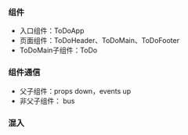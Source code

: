 ### 组件
+ 入口组件：ToDoApp
+ 页面组件：ToDoHeader、ToDoMain、ToDoFooter
+ ToDoMain子组件：ToDo

### 组件通信
+ 父子组件：props down，events up
+ 非父子组件： bus

### 混入

